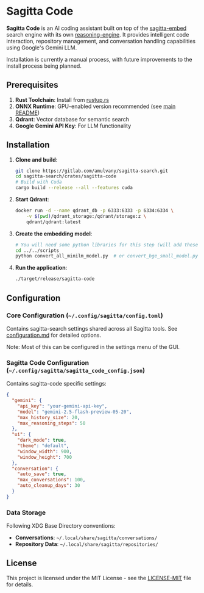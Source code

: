 # Sagitta Code

<!-- Do not update this file unless specifically asked to do so -->

**Sagitta Code** is an AI coding assistant built on top of the [sagitta-embed](../sagitta-embed) search engine with its own [reasoning-engine](../reasoning-engine). It provides intelligent code interaction, repository management, and conversation handling capabilities using Google's Gemini LLM.

Installation is currently a manual process, with future improvements to the install process being planned.

## Prerequisites

1. **Rust Toolchain**: Install from [rustup.rs](https://rustup.rs/)
2. **ONNX Runtime**: GPU-enabled version recommended (see [main README](../../README.md#prerequisites))
3. **Qdrant**: Vector database for semantic search
4. **Google Gemini API Key**: For LLM functionality

## Installation

1. **Clone and build**:
   ```bash
   git clone https://gitlab.com/amulvany/sagitta-search.git
   cd sagitta-search/crates/sagitta-code
   # Build with Cuda
   cargo build --release --all --features cuda
   ```

2. **Start Qdrant**:
   ```bash
   docker run -d --name qdrant_db -p 6333:6333 -p 6334:6334 \
       -v $(pwd)/qdrant_storage:/qdrant/storage:z \
       qdrant/qdrant:latest
   ```

3. **Create the embedding model**:
   ```bash
   # You will need some python libraries for this step (will add these, TODO)
   cd ../../scripts
   python convert_all_minilm_model.py  # or convert_bge_small_model.py
   ```

4. **Run the application**:
   ```bash
   ./target/release/sagitta-code
   ```

## Configuration

### Core Configuration (`~/.config/sagitta/config.toml`)
Contains sagitta-search settings shared across all Sagitta tools. See [configuration.md](../../docs/configuration.md) for detailed options.

Note: Most of this can be configured in the settings menu of the GUI.

### Sagitta Code Configuration (`~/.config/sagitta/sagitta_code_config.json`)
Contains sagitta-code specific settings:

```json
{
  "gemini": {
    "api_key": "your-gemini-api-key",
    "model": "gemini-2.5-flash-preview-05-20",
    "max_history_size": 20,
    "max_reasoning_steps": 50
  },
  "ui": {
    "dark_mode": true,
    "theme": "default",
    "window_width": 900,
    "window_height": 700
  },
  "conversation": {
    "auto_save": true,
    "max_conversations": 100,
    "auto_cleanup_days": 30
  }
}
```

### Data Storage
Following XDG Base Directory conventions:
- **Conversations**: `~/.local/share/sagitta/conversations/`
- **Repository Data**: `~/.local/share/sagitta/repositories/`

## License

This project is licensed under the MIT License - see the [LICENSE-MIT](../../LICENSE-MIT) file for details.
